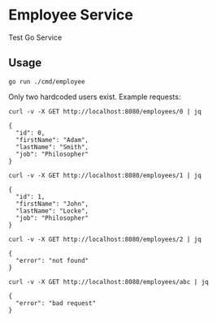 # Employee Service

Test Go Service

## Usage

```
go run ./cmd/employee
```

Only two hardcoded users exist. Example requests:
```
curl -v -X GET http://localhost:8080/employees/0 | jq

{
  "id": 0,
  "firstName": "Adam",
  "lastName": "Smith",
  "job": "Philosopher"
}

curl -v -X GET http://localhost:8080/employees/1 | jq 

{
  "id": 1,
  "firstName": "John",
  "lastName": "Locke",
  "job": "Philosopher"
}

curl -v -X GET http://localhost:8080/employees/2 | jq

{
  "error": "not found"
}

curl -v -X GET http://localhost:8080/employees/abc | jq

{
  "error": "bad request"
}
```
